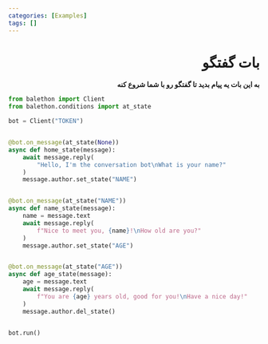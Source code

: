 ```yaml
---
categories: [Examples]
tags: []
---
```


<h1 align="right" dir="rtl">بات گفتگو</h1>

<p align="right" dir="rtl"><strong>
به این بات یه پیام بدید تا گفتگو رو با شما شروع کنه
</strong></p>

```python
from balethon import Client
from balethon.conditions import at_state

bot = Client("TOKEN")


@bot.on_message(at_state(None))
async def home_state(message):
    await message.reply(
        "Hello, I'm the conversation bot\nWhat is your name?"
    )
    message.author.set_state("NAME")


@bot.on_message(at_state("NAME"))
async def name_state(message):
    name = message.text
    await message.reply(
        f"Nice to meet you, {name}!\nHow old are you?"
    )
    message.author.set_state("AGE")


@bot.on_message(at_state("AGE"))
async def age_state(message):
    age = message.text
    await message.reply(
        f"You are {age} years old, good for you!\nHave a nice day!"
    )
    message.author.del_state()


bot.run()
```
